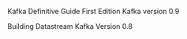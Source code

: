 Kafka Definitive Guide    First Edition       Kafka version 0.9

Building Datastream                                   Kafka Version 0.8


